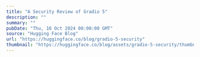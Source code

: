 ```yaml
---
title: "A Security Review of Gradio 5"
description: ""
summary: ""
pubDate: "Thu, 10 Oct 2024 00:00:00 GMT"
source: "Hugging Face Blog"
url: "https://huggingface.co/blog/gradio-5-security"
thumbnail: "https://huggingface.co/blog/assets/gradio-5-security/thumbnail.png"
---
```


